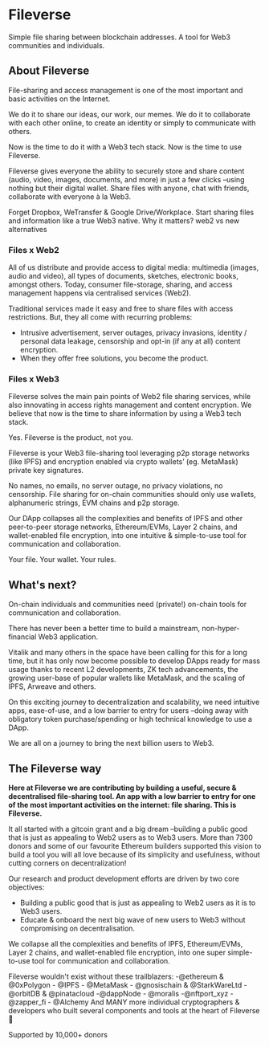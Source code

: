# Fileverse

Simple file sharing between blockchain addresses. A tool for Web3 communities and individuals. 

## About Fileverse

File-sharing and access management is one of the most important and basic activities on the Internet.

We do it to share our ideas, our work, our memes. We do it to collaborate with each other online, to create an identity or simply to communicate with others.

Now is the time to do it with a Web3 tech stack. Now is the time to use Fileverse.

Fileverse gives everyone the ability to securely store and share content (audio, video, images, documents, and more) in just a few clicks –using nothing but their digital wallet. Share files with anyone, chat with friends, collaborate with everyone à la Web3.

Forget Dropbox, WeTransfer & Google Drive/Workplace. Start sharing files and information like a true Web3 native.
Why it matters? web2 vs new alternatives

### Files x Web2

All of us distribute and provide access to digital media: multimedia (images, audio and video), all types of documents, sketches, electronic books, amongst others.
Today, consumer file-storage, sharing, and access management happens via centralised services (Web2).

Traditional services made it easy and free to share files with access restrictions. But, they all come with recurring problems:

* Intrusive advertisement, server outages, privacy invasions, identity / personal data leakage, censorship and opt-in (if any at all) content encryption.
* When they offer free solutions, you become the product.

### Files x Web3

Fileverse solves the main pain points of Web2 file sharing services, while also innovating in access rights management and content encryption. We believe that now is the time to share information by using a Web3 tech stack.

Yes. Fileverse is the product, not you.

Fileverse is your Web3 file-sharing tool leveraging p2p storage networks (like IPFS) and encryption enabled via crypto wallets’ (eg. MetaMask) private key signatures.

No names, no emails, no server outage, no privacy violations, no censorship. File sharing for on-chain communities should only use wallets, alphanumeric strings, EVM chains and p2p storage.

Our DApp collapses all the complexities and benefits of IPFS and other peer-to-peer storage networks, Ethereum/EVMs, Layer 2 chains, and wallet-enabled file encryption, into one intuitive & simple-to-use tool for communication and collaboration.

Your file. Your wallet. Your rules.

## What's next?

On-chain individuals and communities need (private!) on-chain tools for communication and collaboration.

There has never been a better time to build a mainstream, non-hyper-financial Web3 application.

Vitalik and many others in the space have been calling for this for a long time, but it has only now become possible to develop DApps ready for mass usage thanks to recent L2 developments, ZK tech advancements, the growing user-base of popular wallets like MetaMask, and the scaling of IPFS, Arweave and others.

On this exciting journey to decentralization and scalability, we need intuitive apps, ease-of-use, and a low barrier to entry for users –doing away with obligatory token purchase/spending or high technical knowledge to use a DApp.

We are all on a journey to bring the next billion users to Web3.

## The Fileverse way

**Here at Fileverse we are contributing by building a useful, secure & decentralised file-sharing tool. An app with a low barrier to entry for one of the most important activities on the internet: file sharing. This is Fileverse.**

It all started with a gitcoin grant and a big dream –building a public good that is just as appealing to Web2 users as to Web3 users. More than 7300 donors and some of our favourite Ethereum builders supported this vision to build a tool you will all love because of its simplicity and usefulness, without cutting corners on decentralization!

Our research and product development efforts are driven by two core objectives:

* Building a public good that is just as appealing to Web2 users as it is to Web3 users.
* Educate & onboard the next big wave of new users to Web3 without compromising on decentralisation.


We collapse all the complexities and benefits of IPFS, Ethereum/EVMs, Layer 2 chains, and wallet-enabled file encryption, into one super simple-to-use tool for communication and collaboration.

Fileverse wouldn't exist without these trailblazers: -@ethereum  &  @0xPolygon  - @IPFS  - @MetaMask  - @gnosischain  & @StarkWareLtd  - @orbitDB & @pinatacloud -@dappNode  - @moralis  -@nftport_xyz  - @zapper_fi  - @Alchemy And MANY more individual cryptographers & developers who built several components and tools at the heart of Fileverse 🙌

Supported by 10,000+ donors 
